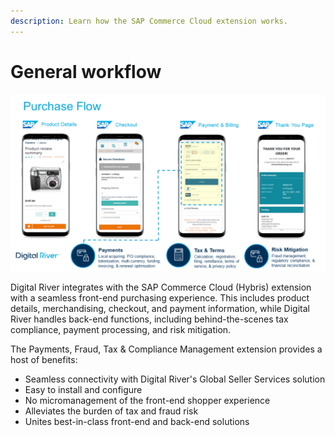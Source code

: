 ```yaml
---
description: Learn how the SAP Commerce Cloud extension works.
---
```


# General workflow

![](<../.gitbook/assets/shopper flow slides - SAP.png>)

Digital River integrates with the SAP Commerce Cloud (Hybris) extension with a seamless front-end purchasing experience. This includes product details, merchandising, checkout, and payment information, while Digital River handles back-end functions, including behind-the-scenes tax compliance, payment processing, and risk mitigation.&#x20;

The Payments, Fraud, Tax & Compliance Management extension provides a host of benefits:

* Seamless connectivity with Digital River's Global Seller Services solution
* Easy to install and configure
* No micromanagement of the front-end shopper experience
* Alleviates the burden of tax and fraud risk
* Unites best-in-class front-end and back-end solutions
